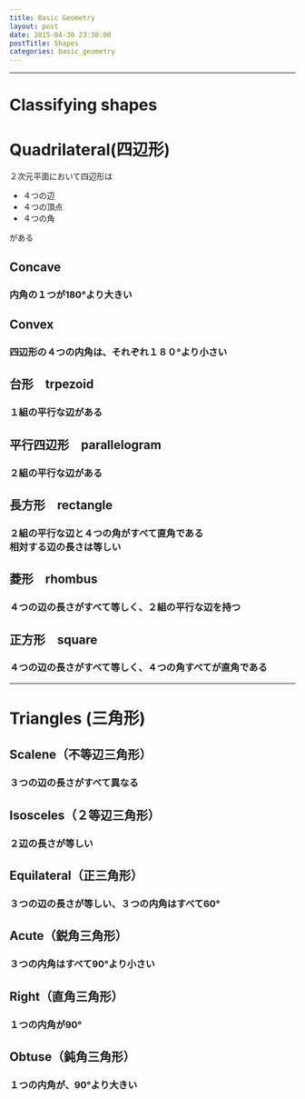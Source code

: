 ```yaml
---
title: Basic Geometry
layout: post
date: 2015-04-30 23:30:00
postTitle: Shapes
categories: basic_geometry
---
```


-------

# Classifying shapes

# Quadrilateral(四辺形)

２次元平面において四辺形は

+ ４つの辺
+ ４つの頂点
+ ４つの角

がある

## Concave 

<div class="row">
  <div class="col-sm-5">
    <div id="svg011"></div>
  </div>
  <div class="col-sm-7">
    <h3>
      内角の１つが180°より大きい
    </h3>
  </div>
</div>

## Convex
<div class="row">
  <div class="col-sm-6">
    <h3>
    四辺形の４つの内角は、それぞれ１８０°より小さい
    </h3>
    <div id="svg012"></div>
  </div>
  <div class="col-sm-6">
  </div>
</div>

<div class="row">
  <div class="col-sm-6">
    <h2>台形　trpezoid</h2>
    <h3>
    １組の平行な辺がある
    </h3>
    <div id="svg013"></div>
  </div>
  <div class="col-sm-6">
    <h2>平行四辺形　parallelogram</h2>
    <h3>
    ２組の平行な辺がある
    </h3>
    <div id="svg014"></div>
  </div>
</div>

<div class="row">
  <div class="col-sm-6">
    <h2>長方形　rectangle</h2>
    <h3>
    ２組の平行な辺と４つの角がすべて直角である<br>
    相対する辺の長さは等しい
    </h3>
    <div id="svg015"></div>
  </div>
  <div class="col-sm-6">
    <h2>菱形　rhombus</h2>
    <h3>
    ４つの辺の長さがすべて等しく、２組の平行な辺を持つ
    </h3>
    <div id="svg016"></div>
  </div>
</div>

<div class="row">
  <div class="col-sm-6">
    <h2>正方形　square</h2>
    <h3>
    ４つの辺の長さがすべて等しく、４つの角すべてが直角である
    </h3>
    <div id="svg017"></div>
  </div>
  <div class="col-sm-6">
  </div>
</div>

------

# Triangles (三角形)

<div class="row">
  <div class="col-sm-4">
    <h2>Scalene（不等辺三角形）</h2>
    <h3>
      ３つの辺の長さがすべて異なる
    </h3>
  </div>
  <div class="col-sm-4">
    <h2>Isosceles（２等辺三角形）</h2>
    <h3>
      ２辺の長さが等しい
    </h3>
  </div>
  <div class="col-sm-4">
    <h2>Equilateral（正三角形）</h2>
    <h3>
      ３つの辺の長さが等しい、３つの内角はすべて60°
    </h3>
  </div>
</div>
<div class="row">
  <div class="col-sm-4">
    <div id="svg021"></div>
  </div>
  <div class="col-sm-4">
    <div id="svg022"></div>
  </div>
  <div class="col-sm-4">
    <div id="svg023"></div>
  </div>
</div>
<div class="row">
  <div class="col-sm-4">
    <h2>Acute（鋭角三角形）</h2>
    <h3>
      ３つの内角はすべて90°より小さい
    </h3>
  </div>
  <div class="col-sm-4">
    <h2>Right（直角三角形）</h2>
    <h3>
      １つの内角が90°
    </h3>
  </div>
  <div class="col-sm-4">
    <h2>Obtuse（鈍角三角形）</h2>
    <h3>
      １つの内角が、90°より大きい
    </h3>
  </div>
</div>
<div class="row">
  <div class="col-sm-4">
    <div id="svg024"></div>
  </div>
  <div class="col-sm-4">
    <div id="svg025"></div>
  </div>
  <div class="col-sm-4">
    <div id="svg026"></div>
  </div>
</div>


<script type="text/javascript" src="http://cdn.mathjax.org/mathjax/latest/MathJax.js?config=TeX-AMS-MML_SVG"></script>
<script src="http://d3js.org/d3.v3.min.js" charset="utf-8"></script>
<script src="{{site.url}}/js/d3draws.js" charset="utf-8"></script>
<script src="{{site.url}}/js/jquery.js" charset="utf-8"></script>

<script>

  var svg011 = d3.select("#svg011")
                .append("svg")
                .attr("height",400)
                .attr("width",400)
                .style("background","#000");
  var svg012 = d3.select("#svg012")
                .append("svg")
                .attr("height",400)
                .attr("width",400)
                .style("background","#000");
  var svg013 = d3.select("#svg013")
                .append("svg")
                .attr("height",400)
                .attr("width",400)
                .style("background","#000");
  var svg014 = d3.select("#svg014")
                .append("svg")
                .attr("height",400)
                .attr("width",400)
                .style("background","#000");
  var svg015 = d3.select("#svg015")
                .append("svg")
                .attr("height",400)
                .attr("width",400)
                .style("background","#000");
  var svg016 = d3.select("#svg016")
                .append("svg")
                .attr("height",400)
                .attr("width",400)
                .style("background","#000");
  var svg017 = d3.select("#svg017")
                .append("svg")
                .attr("height",400)
                .attr("width",400)
                .style("background","#000");

  var svg021 = d3.select("#svg021")
                .append("svg")
                .attr("height",300)
                .attr("width",300)
                .style("background","#000");
  var svg022 = d3.select("#svg022")
                .append("svg")
                .attr("height",300)
                .attr("width",300)
                .style("background","#000");
  var svg023 = d3.select("#svg023")
                .append("svg")
                .attr("height",300)
                .attr("width",300)
                .style("background","#000");
  var svg024 = d3.select("#svg024")
                .append("svg")
                .attr("height",300)
                .attr("width",300)
                .style("background","#000");
  var svg025 = d3.select("#svg025")
                .append("svg")
                .attr("height",300)
                .attr("width",300)
                .style("background","#000");
  var svg026 = d3.select("#svg026")
                .append("svg")
                .attr("height",300)
                .attr("width",300)
                .style("background","#000");
  
  var xScale01 = d3.scale.linear()
                       .domain([0,400])
                       .range([0,400]);
  var yScale01 = d3.scale.linear()
                       .domain([400,0])
                       .range([0,400]);  

  var xScale02 = d3.scale.linear()
                       .domain([0,300])
                       .range([0,300]);
  var yScale02 = d3.scale.linear()
                       .domain([300,0])
                       .range([0,300]);  

// Quadrilateral convex  

// concave 
pathData011=[
    {"x":250,"y":350},
    {"x":100,"y":200},
    {"x":300,"y":50},
    {"x":200,"y":200},
    {"x":250,"y":350},
 ];

  drawPath(svg011,pathData011,{"stroke":"#fff"},xScale01,yScale01);

  arcData011 = [
    {"startPos":15,"endPos":-210,
    "innerRadius":30,"outerRadius":30,"stroke":"#f0f",
    "xTranslate":200,"yTranslate":200
    },
  ];

  drawArc(svg011,arcData011,xScale01,yScale01);
 
 // Convex
pathData012=[
    {"x":100,"y":300},
    {"x":300,"y":320},
    {"x":330,"y":100},
    {"x":80,"y":110},
    {"x":100,"y":300},
 ];
drawPath(svg012,pathData012,{"stroke":"#fff"},xScale01,yScale01);

// trapezoid
pathData013=[
    {"x":150,"y":300},
    {"x":280,"y":300},
    {"x":330,"y":100},
    {"x":80,"y":100},
    {"x":150,"y":300},
 ];
drawPath(svg013,pathData013,{"stroke":"#fff"},xScale01,yScale01);

vecData013=[
  {"x1":220,"y1":300,"angles":0,"length":1,"stroke":"#fff"},
  {"x1":220,"y1":100,"angles":0,"length":1,"stroke":"#fff"}
]
drawVectorA(svg013,vecData013,xScale01,yScale01);

// parallelogram
pathData014=[
    {"x":150,"y":300},
    {"x":300,"y":300},
    {"x":260,"y":100},
    {"x":110,"y":100},
    {"x":150,"y":300},
 ];
drawPath(svg014,pathData014,{"stroke":"#fff"},xScale01,yScale01);

vecData014=[
  {"x1":220,"y1":300,"angles":0,"length":1,"stroke":"#fff"},
  {"x1":200,"y1":100,"angles":0,"length":1,"stroke":"#fff"},
  {"x1":130,"y1":200,"angles":90,"length":1,"stroke":"#fff"},
  {"x1":280,"y1":200,"angles":90,"length":1,"stroke":"#fff"},
  {"x1":130,"y1":210,"angles":90,"length":1,"stroke":"#fff"},
  {"x1":280,"y1":210,"angles":90,"length":1,"stroke":"#fff"}
]
drawVectorA(svg014,vecData014,xScale01,yScale01);

// rectangle
pathData015=[
    {"x":50,"y":300},
    {"x":350,"y":300},
    {"x":350,"y":100},
    {"x":50,"y":100},
    {"x":50,"y":300},
 ];
drawPath(svg015,pathData015,{"stroke":"#fff"},xScale01,yScale01);

vecData015=[
  {"x1":200,"y1":300,"angles":0,"length":1,"stroke":"#fff"},
  {"x1":200,"y1":100,"angles":0,"length":1,"stroke":"#fff"},
  {"x1":50,"y1":200,"angles":90,"length":1,"stroke":"#fff"},
  {"x1":50,"y1":210,"angles":90,"length":1,"stroke":"#fff"},
  {"x1":350,"y1":200,"angles":90,"length":1,"stroke":"#fff"},
  {"x1":350,"y1":210,"angles":90,"length":1,"stroke":"#fff"}
]
drawVectorA(svg015,vecData015,xScale01,yScale01);

lineData015=[
  {"x1":50,"y1":275,"x2":75,"y2":275,"stroke":"#fff"},
  {"x1":75,"y1":275,"x2":75,"y2":300,"stroke":"#fff"},
  {"x1":325,"y1":300,"x2":325,"y2":275,"stroke":"#fff"},
  {"x1":325,"y1":275,"x2":350,"y2":275,"stroke":"#fff"},
  {"x1":325,"y1":100,"x2":325,"y2":125,"stroke":"#fff"},
  {"x1":325,"y1":125,"x2":350,"y2":125,"stroke":"#fff"},
  {"x1":50,"y1":125,"x2":75,"y2":125,"stroke":"#fff"},
  {"x1":75,"y1":125,"x2":75,"y2":100,"stroke":"#fff"},

]
drawLine(svg015,lineData015,xScale01,yScale01);

// rhombus
pathData016=[
    {"x":50,"y":100},
    {"x":250,"y":100},
    {"x":350,"y":100+173.2},
    {"x":150,"y":100+173.2},
    {"x":50,"y":100},
 ];
drawPath(svg016,pathData016,{"stroke":"#fff"},xScale01,yScale01);

vecData016=[
  {"x1":250,"y1":273.2,"angles":0,"length":1,"stroke":"#fff"},
  {"x1":150,"y1":100,"angles":0,"length":1,"stroke":"#fff"},
  {"x1":160,"y1":100,"angles":0,"length":1,"stroke":"#fff"},
  {"x1":106,"y1":200,"angles":60,"length":1,"stroke":"#fff"},
  {"x1":306,"y1":200,"angles":60,"length":1,"stroke":"#fff"}
]
drawVectorA(svg016,vecData016,xScale01,yScale01);

// Square
pathData017=[
    {"x":100,"y":300},
    {"x":300,"y":300},
    {"x":300,"y":100},
    {"x":100,"y":100},
    {"x":100,"y":300},
 ];
drawPath(svg017,pathData017,{"stroke":"#fff"},xScale01,yScale01);

vecData017=[
  {"x1":200,"y1":300,"angles":0,"length":1,"stroke":"#fff"},
  {"x1":200,"y1":100,"angles":0,"length":1,"stroke":"#fff"},
  {"x1":100,"y1":200,"angles":90,"length":1,"stroke":"#fff"},
  {"x1":300,"y1":200,"angles":90,"length":1,"stroke":"#fff"},
]
drawVectorA(svg017,vecData017,xScale01,yScale01);

lineData017=[
  {"x1":100,"y1":275,"x2":125,"y2":275,"stroke":"#fff"},
  {"x1":125,"y1":275,"x2":125,"y2":300,"stroke":"#fff"},
  {"x1":300,"y1":275,"x2":275,"y2":275,"stroke":"#fff"},
  {"x1":275,"y1":275,"x2":275,"y2":300,"stroke":"#fff"},
  {"x1":275,"y1":100,"x2":275,"y2":125,"stroke":"#fff"},
  {"x1":275,"y1":125,"x2":300,"y2":125,"stroke":"#fff"},
  {"x1":100,"y1":125,"x2":125,"y2":125,"stroke":"#fff"},
  {"x1":125,"y1":125,"x2":125,"y2":100,"stroke":"#fff"},

]
drawLine(svg017,lineData017,xScale01,yScale01);

//** Triangles  **//
// scalene 
triData021 = [
  {"x1":50,"y1":50,"angle":25,"adjacent":200,"theta":30,"stroke":"#fff"},
];

drawRTriangle(svg021,triData021,xScale02,yScale02);

// Isosceles
pathData022=[
    {"x":150,"y":270},
    {"x":230,"y":50},
    {"x":70,"y":50},
    {"x":150,"y":270},
 ];
drawPath(svg022,pathData022,{"stroke":"#fff"},xScale02,yScale02);

lineData022=[
  {"x1":180,"y1":160,"x2":195,"y2":165,"stroke":"#fff"},
  {"x1":120,"y1":160,"x2":105,"y2":165,"stroke":"#fff"},

]
drawLine(svg022,lineData022,xScale02,yScale02);

// Equilateral
var polyData023 = [
{"cx":150,"cy":150,"r":100,"sides":3,"start":90,"stroke":"#fff"},
];

drawPolygon(svg023,polyData023,xScale02,yScale02);

lineData023=[
  
  {"x1":190,"y1":160,"x2":205,"y2":170,"stroke":"#fff"},
  {"x1":110,"y1":160,"x2":95,"y2":170,"stroke":"#fff"},
  {"x1":150,"y1":110,"x2":150,"y2":90,"stroke":"#fff"},

]
drawLine(svg023,lineData023,xScale02,yScale02);


// Acute
pathData024=[
    {"x":100,"y":250},
    {"x":50,"y":100},
    {"x":250,"y":120},
    {"x":100,"y":250},
 ];
drawPath(svg024,pathData024,{"stroke":"#fff"},xScale02,yScale02);

// Right 
triData025 = [
  {"x1":250,"y1":100,"angle":-180,"adjacent":200,"theta":320,
  "stroke":"#fff"},
];

drawRTriangle(svg025,triData025,xScale02,yScale02);

lineData025=[
  
  {"x1":50,"y1":125,"x2":75,"y2":125,"stroke":"#fff"},
  {"x1":75,"y1":125,"x2":75,"y2":100,"stroke":"#fff"},
]
drawLine(svg025,lineData025,xScale02,yScale02);

// Obtuse
pathData026=[
    {"x":120,"y":100},
    {"x":250,"y":100},
    {"x":50,"y":250},
    {"x":120,"y":100},
 ];
drawPath(svg026,pathData026,{"stroke":"#fff"},xScale02,yScale02);

arcData026 = [
    {"startPos":90,"endPos":-25,
    "innerRadius":30,"outerRadius":30,"stroke":"#f0f",
    "xTranslate":120,"yTranslate":100
    },
  ];

  drawArc(svg026,arcData026,xScale02,yScale02);

</script>
